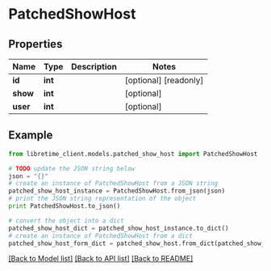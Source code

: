 # PatchedShowHost


## Properties
Name | Type | Description | Notes
------------ | ------------- | ------------- | -------------
**id** | **int** |  | [optional] [readonly] 
**show** | **int** |  | [optional] 
**user** | **int** |  | [optional] 

## Example

```python
from libretime_client.models.patched_show_host import PatchedShowHost

# TODO update the JSON string below
json = "{}"
# create an instance of PatchedShowHost from a JSON string
patched_show_host_instance = PatchedShowHost.from_json(json)
# print the JSON string representation of the object
print PatchedShowHost.to_json()

# convert the object into a dict
patched_show_host_dict = patched_show_host_instance.to_dict()
# create an instance of PatchedShowHost from a dict
patched_show_host_form_dict = patched_show_host.from_dict(patched_show_host_dict)
```
[[Back to Model list]](../README.md#documentation-for-models) [[Back to API list]](../README.md#documentation-for-api-endpoints) [[Back to README]](../README.md)


